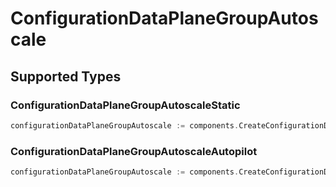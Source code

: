 # ConfigurationDataPlaneGroupAutoscale


## Supported Types

### ConfigurationDataPlaneGroupAutoscaleStatic

```go
configurationDataPlaneGroupAutoscale := components.CreateConfigurationDataPlaneGroupAutoscaleConfigurationDataPlaneGroupAutoscaleStatic(components.ConfigurationDataPlaneGroupAutoscaleStatic{/* values here */})
```

### ConfigurationDataPlaneGroupAutoscaleAutopilot

```go
configurationDataPlaneGroupAutoscale := components.CreateConfigurationDataPlaneGroupAutoscaleConfigurationDataPlaneGroupAutoscaleAutopilot(components.ConfigurationDataPlaneGroupAutoscaleAutopilot{/* values here */})
```

